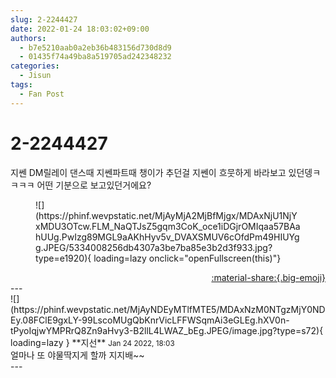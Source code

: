 ```yaml
---
slug: 2-2244427
date: 2022-01-24 18:03:02+09:00
authors:
  - b7e5210aab0a2eb36b483156d730d8d9
  - 01435f74a49ba8a519705ad242348232
categories:
  - Jisun
tags:
  - Fan Post
---
```


# 2-2244427

<div class="post-container" markdown="1">
<div class="content-container md-sidebar__scrollwrap" markdown="1">

지쎈 DM릴레이 댄스때 지쎈파트때 챙이가 추던걸 지쎈이 흐뭇하게 바라보고 있던뎅ㅋㅋㅋㅋ 어떤 기분으로 보고있던거에요?
<figure markdown="1">
![](https://phinf.wevpstatic.net/MjAyMjA2MjBfMjgx/MDAxNjU1NjYxMDU3OTcw.FLM_NaQTJsZ5gqm3CoK_oce1iDGjrOMIqaa57BAahUUg.PwIzg89MGL9aAKhHyv5v_DVAXSMUV6cOfdPm49HIUYgg.JPEG/5334008256db4307a3be7ba85e3b2d3f933.jpg?type=e1920){ loading=lazy onclick="openFullscreen(this)"}
</figure>


</div>
</div>

<div style="text-align: right;" markdown="1">
<a href="https://weverse.io/fromis9/fanpost/2-2244427" style="text-align: right;">:material-share:{.big-emoji}</a>
</div>
---

<div class="comments-container md-sidebar__scrollwrap" markdown="1">
<div class="comment" markdown="1">
<div class='id-container' markdown="1">
![](https://phinf.wevpstatic.net/MjAyNDEyMTlfMTE5/MDAxNzM0NTgzMjY0NDEy.08FClE9gxLY-99LscoMUgQbKnrVicLFFWSqmAi3eGLEg.hXV0n-tPyoIqjwYMPRrQ8Zn9aHvy3-B2llL4LWAZ_bEg.JPEG/image.jpg?type=s72){ loading=lazy }
**<span class="artist">지선</span>** <small>Jan 24 2022, 18:03</small><br>
</div>
<div class='comment-body' markdown="1">
얼마나 또 야물딱지게 할까 지지배~~
</div>
</div>
</div>
---
